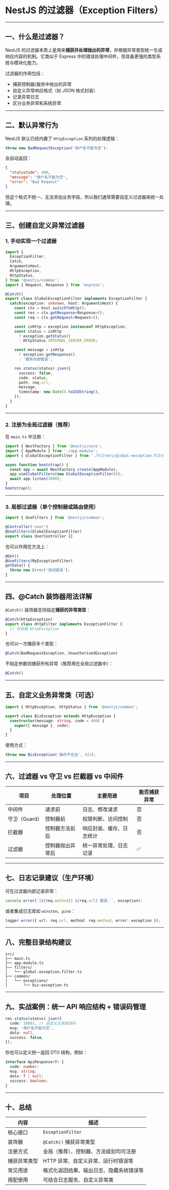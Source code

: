 
# NestJS 的过滤器（Exception Filters）

---

## 一、什么是过滤器？

NestJS 的过滤器本质上是用来**捕获并处理抛出的异常**，并根据异常类型统一生成响应内容的机制。它类似于 Express 中的错误处理中间件，但具备更强的类型系统与模块化能力。

过滤器的作用包括：

* 捕获控制器/服务中抛出的异常
* 自定义异常响应格式（如 JSON 格式封装）
* 记录异常日志
* 区分业务异常和系统异常

---

## 二、默认异常行为

NestJS 默认已经内置了 `HttpException` 系列的处理逻辑：

```ts
throw new BadRequestException('用户名不能为空');
```

会自动返回：

```json
{
  "statusCode": 400,
  "message": "用户名不能为空",
  "error": "Bad Request"
}
```

但这个格式不统一、无法添加业务字段，所以我们通常需要自定义过滤器来统一处理。

---

## 三、创建自定义异常过滤器

### 1. 手动实现一个过滤器

```ts
import {
  ExceptionFilter,
  Catch,
  ArgumentsHost,
  HttpException,
  HttpStatus,
} from '@nestjs/common';
import { Request, Response } from 'express';

@Catch()
export class GlobalExceptionFilter implements ExceptionFilter {
  catch(exception: unknown, host: ArgumentsHost) {
    const ctx = host.switchToHttp();
    const res = ctx.getResponse<Response>();
    const req = ctx.getRequest<Request>();

    const isHttp = exception instanceof HttpException;
    const status = isHttp
      ? exception.getStatus()
      : HttpStatus.INTERNAL_SERVER_ERROR;

    const message = isHttp
      ? exception.getResponse()
      : '服务内部错误';

    res.status(status).json({
      success: false,
      code: status,
      path: req.url,
      message,
      timestamp: new Date().toISOString(),
    });
  }
}
```

---

### 2. 注册为全局过滤器（推荐）

在 `main.ts` 中注册：

```ts
import { NestFactory } from '@nestjs/core';
import { AppModule } from './app.module';
import { GlobalExceptionFilter } from './filters/global-exception.filter';

async function bootstrap() {
  const app = await NestFactory.create(AppModule);
  app.useGlobalFilters(new GlobalExceptionFilter());
  await app.listen(3000);
}
bootstrap();
```

---

### 3. 局部过滤器（单个控制器或路由使用）

```ts
import { UseFilters } from '@nestjs/common';

@Controller('user')
@UseFilters(GlobalExceptionFilter)
export class UserController {}
```

也可以作用在方法上：

```ts
@Get()
@UseFilters(MyExceptionFilter)
getData() {
  throw new Error('测试错误');
}
```

---

## 四、@Catch 装饰器用法详解

`@Catch()` 装饰器支持指定**捕获的异常类型**：

```ts
@Catch(HttpException)
export class HttpFilter implements ExceptionFilter {
  // 仅处理 HttpException
}
```

也可以一次捕获多个类型：

```ts
@Catch(BadRequestException, UnauthorizedException)
```

不指定参数则捕获所有异常（推荐用在全局过滤器中）：

```ts
@Catch()
```

---

## 五、自定义业务异常类（可选）

```ts
import { HttpException, HttpStatus } from '@nestjs/common';

export class BizException extends HttpException {
  constructor(message: string, code = 400) {
    super({ message }, code);
  }
}
```

使用方式：

```ts
throw new BizException('操作不合法', 422);
```

---

## 六、过滤器 vs 守卫 vs 拦截器 vs 中间件

| 项目        | 处理位置     | 主要用途         | 能否捕获异常 |
| --------- | -------- | ------------ | ------ |
| 中间件       | 请求前      | 日志、修改请求      | 否      |
| 守卫（Guard） | 控制器前     | 权限判断、访问控制    | 否      |
| 拦截器       | 控制器方法前后  | 响应封装、缓存、日志统计 | 否      |
| 过滤器       | 控制器抛出异常后 | 统一异常处理、日志记录  | ✅      |

---

## 七、日志记录建议（生产环境）

可在过滤器内部记录异常：

```ts
console.error(`[${req.method}] ${req.url} 错误：`, exception);
```

或者集成日志库如 `winston`、`pino`：

```ts
logger.error({ url: req.url, method: req.method, error: exception });
```

---

## 八、完整目录结构建议

```
src/
├── main.ts
├── app.module.ts
├── filters/
│   └── global-exception.filter.ts
├── common/
│   └── exceptions/
│       └── biz-exception.ts
```

---

## 九、实战案例：统一 API 响应结构 + 错误码管理

```ts
res.status(status).json({
  code: 10001, // 自定义业务错误码
  msg: '用户名不能为空',
  data: null,
  success: false,
});
```

你也可以定义统一返回 DTO 结构，例如：

```ts
interface ApiResponse<T> {
  code: number;
  msg: string;
  data: T | null;
  success: boolean;
}
```

---

## 十、总结

| 内容     | 描述                   |
| ------ | -------------------- |
| 核心接口   | `ExceptionFilter`    |
| 装饰器    | `@Catch()` 捕获异常类型    |
| 注册方式   | 全局（推荐）、控制器、方法级别均可注册  |
| 捕获异常类型 | HTTP 异常、自定义异常、运行时错误等 |
| 常见用途   | 格式化返回结果、输出日志、隐藏系统错误等 |
| 搭配使用   | 可结合日志服务、自定义异常类       |

 